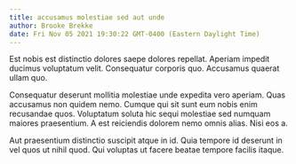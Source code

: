 ```yaml
---
title: accusamus molestiae sed aut unde
author: Brooke Brekke
date: Fri Nov 05 2021 19:30:22 GMT-0400 (Eastern Daylight Time)
---
```

Est nobis est distinctio dolores saepe dolores repellat. Aperiam impedit ducimus voluptatum velit. Consequatur corporis quo. Accusamus quaerat ullam quo.

 Consequatur deserunt mollitia molestiae unde expedita vero aperiam. Quas accusamus non quidem nemo. Cumque qui sit sunt eum nobis enim recusandae quos. Voluptatum soluta hic sequi molestiae sed numquam maiores praesentium. A est reiciendis dolorem nemo omnis alias. Nisi eos a.

 Aut praesentium distinctio suscipit atque in id. Quia tempore id deserunt in vel quos ut nihil quod. Qui voluptas ut facere beatae tempore facilis itaque.